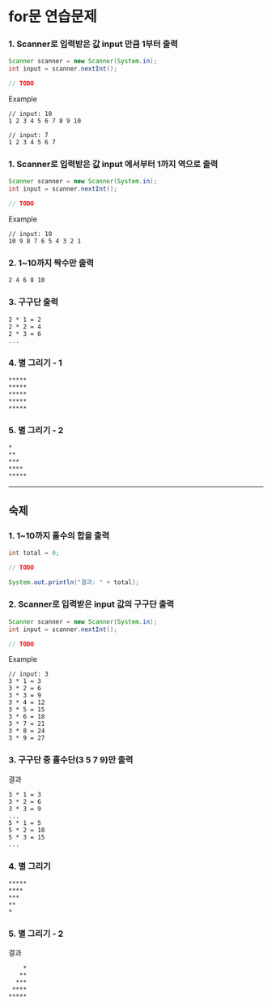 # for문 연습문제

### 1. Scanner로 입력받은 값 input 만큼 1부터 출력
```java
Scanner scanner = new Scanner(System.in);
int input = scanner.nextInt();

// TODO
```
Example
```
// input: 10
1 2 3 4 5 6 7 8 9 10

// input: 7
1 2 3 4 5 6 7
```

### 1. Scanner로 입력받은 값 input 에서부터 1까지 역으로 출력
```java
Scanner scanner = new Scanner(System.in);
int input = scanner.nextInt();

// TODO
```
Example
```
// input: 10
10 9 8 7 6 5 4 3 2 1
```

### 2. 1~10까지 짝수만 출력
```
2 4 6 8 10
```

### 3. 구구단 출력
```
2 * 1 = 2
2 * 2 = 4
2 * 3 = 6
...
```

### 4. 별 그리기 - 1
```
*****
*****
*****
*****
*****
```

### 5. 별 그리기 - 2
```
*
**
***
****
*****
```



***

## 숙제
### 1. 1~10까지 홀수의 합을 출력
```java
int total = 0;

// TODO

System.out.println("결과: " + total);
```

### 2. Scanner로 입력받은 input 값의 구구단 출력
```java
Scanner scanner = new Scanner(System.in);
int input = scanner.nextInt();

// TODO
```
Example
```
// input: 3
3 * 1 = 3
3 * 2 = 6
3 * 3 = 9
3 * 4 = 12
3 * 5 = 15
3 * 6 = 18
3 * 7 = 21
3 * 8 = 24
3 * 9 = 27
```

### 3. 구구단 중 홀수단(3 5 7 9)만 출력
결과
```
3 * 1 = 3
3 * 2 = 6
3 * 3 = 9
...
5 * 1 = 5
5 * 2 = 10
5 * 3 = 15
...
```

### 4. 별 그리기
```
*****
****
***
**
*
```

### 5. 별 그리기 - 2 
결과
```
    *
   **
  ***
 ****
*****
```
